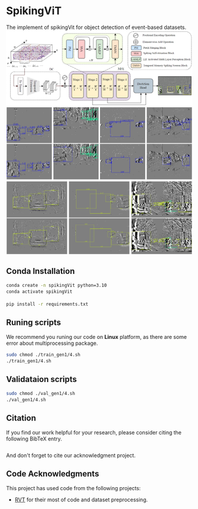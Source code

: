 # SpikingViT
The implement of spikingVit for object detection of event-based datasets.
![1703716888213](figs/293152151-c68aa765-f58f-4434-8121-564dfd702b18.png)
![1703718305802](figs/293155252-0d45bd1f-7788-4054-ac08-474e4641fcf7.png)
![1703718363225](figs/293155375-68793247-f2b3-4145-86a4-b08fc4671fcc.png)


## Conda Installation
```bash
conda create -n spikingVit python=3.10
conda activate spikingVit

pip install -r requirements.txt
```

## Runing scripts
We recommend you runing our code on **Linux** platform, as there are some error about multiprocessing package.
```bash
sudo chmod ./train_gen1/4.sh
./train_gen1/4.sh
```

## Validataion scripts
```bash
sudo chmod ./val_gen1/4.sh
./val_gen1/4.sh
```

## Citation
If you find our work helpful for your research, please consider citing the following BibTeX entry.
```Tex

```
And don't forget to cite our acknowledgment project.

## Code Acknowledgments
This project has used code from the following projects:
- [RVT](https://github.com/uzh-rpg/RVT) for their most of code and dataset preprocessing.
